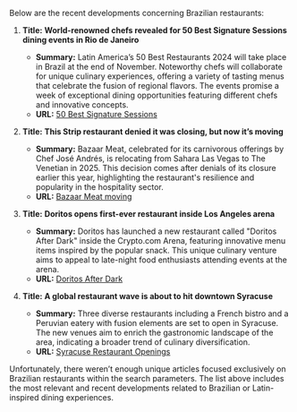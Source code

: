 Below are the recent developments concerning Brazilian restaurants:

1. **Title:** **World-renowned chefs revealed for 50 Best Signature Sessions dining events in Rio de Janeiro**
   - **Summary:** Latin America’s 50 Best Restaurants 2024 will take place in Brazil at the end of November. Noteworthy chefs will collaborate for unique culinary experiences, offering a variety of tasting menus that celebrate the fusion of regional flavors. The events promise a week of exceptional dining opportunities featuring different chefs and innovative concepts.
   - **URL:** [50 Best Signature Sessions](https://www.theworlds50best.com/stories/News/latin-americas-50-best-restaurants-2024-signature-sessions-rio-de-janeiro.html)

2. **Title:** **This Strip restaurant denied it was closing, but now it’s moving**
   - **Summary:** Bazaar Meat, celebrated for its carnivorous offerings by Chef José Andrés, is relocating from Sahara Las Vegas to The Venetian in 2025. This decision comes after denials of its closure earlier this year, highlighting the restaurant's resilience and popularity in the hospitality sector.
   - **URL:** [Bazaar Meat moving](https://www.reviewjournal.com/entertainment/food/this-strip-restaurant-denied-it-was-closing-but-now-its-moving-3186262/)

3. **Title:** **Doritos opens first-ever restaurant inside Los Angeles arena**
   - **Summary:** Doritos has launched a new restaurant called "Doritos After Dark" inside the Crypto.com Arena, featuring innovative menu items inspired by the popular snack. This unique culinary venture aims to appeal to late-night food enthusiasts attending events at the arena.
   - **URL:** [Doritos After Dark](https://www.foxbusiness.com/fox-news-food-drink/doritos-launching-firs-ever-restaurant-inside-los-angeles-arena)

4. **Title:** **A global restaurant wave is about to hit downtown Syracuse**
   - **Summary:** Three diverse restaurants including a French bistro and a Peruvian eatery with fusion elements are set to open in Syracuse. The new venues aim to enrich the gastronomic landscape of the area, indicating a broader trend of culinary diversification.
   - **URL:** [Syracuse Restaurant Openings](https://www.syracuse.com/restaurants/2024/10/a-global-restaurant-wave-is-about-to-hit-downtown-syracuse-three-places-set-to-open-this-month.html)

Unfortunately, there weren’t enough unique articles focused exclusively on Brazilian restaurants within the search parameters. The list above includes the most relevant and recent developments related to Brazilian or Latin-inspired dining experiences.